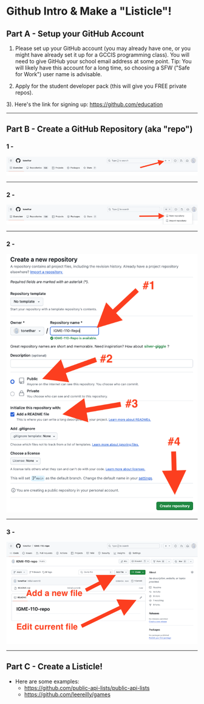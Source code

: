 # Github Intro & Make a "Listicle"!

## Part A - Setup your GitHub Account

1. Please set up your GitHub account (you may already have one, or you might have already set it up for a GCCIS programming class).
You will need to give GitHub your school email address at some point. 
Tip: You will likely have this account for a long time, so choosing a SFW ("Safe for Work") user name is advisable.

2. Apply for the student developer pack (this will give you FREE private repos).

3). Here's the link for signing up: https://github.com/education


---

## Part B - Create a GitHub Repository (aka "repo")

### 1 - 

![screenshot](_images/github-intro-1.png)

---

### 2 - 

![screenshot](_images/github-intro-2.png)

---

### 2 - 

![screenshot](_images/github-intro-3.png)

---

### 3 - 

![screenshot](_images/github-intro-4.png)

---


## Part C - Create a Listicle!

- Here are some examples:
  - https://github.com/public-api-lists/public-api-lists
  - https://github.com/leereilly/games


